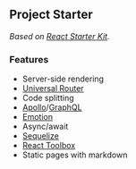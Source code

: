 ## Project Starter

_Based on [React Starter Kit](https://github.com/kriasoft/react-starter-kit)._

### Features

* Server-side rendering
* [Universal Router](https://github.com/kriasoft/universal-router/)
* Code splitting
* [Apollo](https://www.apollographql.com/)/[GraphQL](http://graphql.org/)
* [Emotion](https://emotion.sh/)
* Async/await
* [Sequelize](http://docs.sequelizejs.com/)
* [React Toolbox](http://react-toolbox.io/)
* Static pages with markdown
